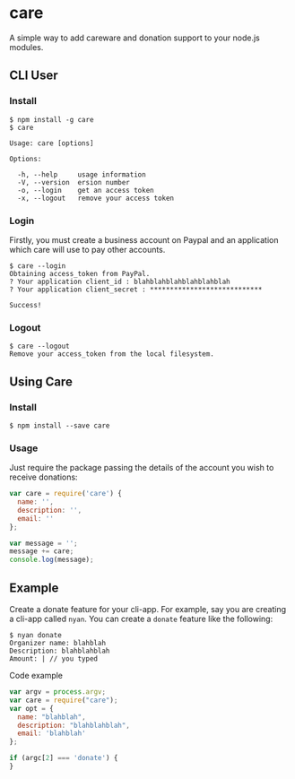 # care
A simple way to add careware and donation support to your node.js modules.

## CLI User
### Install
```
$ npm install -g care
$ care

Usage: care [options]

Options:

  -h, --help     usage information
  -V, --version  ersion number
  -o, --login    get an access token
  -x, --logout   remove your access token
```

### Login
Firstly, you must create a business account on Paypal and an application which care will use to pay other accounts.
```
$ care --login
Obtaining access_token from PayPal.
? Your application client_id : blahblahblahblahblahblah
? Your application client_secret : ****************************

Success!
```

### Logout
```
$ care --logout
Remove your access_token from the local filesystem.
```

## Using Care
### Install
```
$ npm install --save care
```

### Usage
Just require the package passing the details of the account you wish to receive donations:
```js
var care = require('care') {
  name: '',
  description: '',
  email: ''
};

var message = '';
message += care;
console.log(message);
```

## Example
Create a donate feature for your cli-app. For example, say you are creating a cli-app called `nyan`. You can create a `donate` feature like the following:
```
$ nyan donate
Organizer name: blahblah
Description: blahblahblah
Amount: | // you typed
```

Code example
```js
var argv = process.argv;
var care = require("care");
var opt = {
  name: "blahblah",
  description: "blahblahblah",
  email: 'blahblah'
};

if (argc[2] === 'donate') {
}
```
